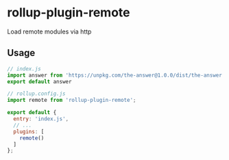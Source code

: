# rollup-plugin-remote

Load remote modules via http

## Usage

```js
// index.js
import answer from 'https://unpkg.com/the-answer@1.0.0/dist/the-answer.es.js'
export default answer
```

```js
// rollup.config.js
import remote from 'rollup-plugin-remote';

export default {
  entry: 'index.js',
  // ...
  plugins: [
    remote()
  ]
};
```
